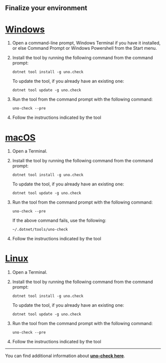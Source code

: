 ## Finalize your environment

# [**Windows**](#tab/windows)

1. Open a command-line prompt, Windows Terminal if you have it installed, or else Command Prompt or Windows Powershell from the Start menu.

1. Install the tool by running the following command from the command prompt:
    ```
    dotnet tool install -g uno.check
    ```
    To update the tool, if you already have an existing one:
    ```
    dotnet tool update -g uno.check
    ```
1. Run the tool from the command prompt with the following command:
    ```
    uno-check --pre
    ```
1. Follow the instructions indicated by the tool

# [**macOS**](#tab/macos)

1. Open a Terminal.

1. Install the tool by running the following command from the command prompt:
    ```
    dotnet tool install -g uno.check
    ```
    To update the tool, if you already have an existing one:
    ```
    dotnet tool update -g uno.check
    ```
1. Run the tool from the command prompt with the following command:
    ```
    uno-check --pre
    ```
    If the above command fails, use the following:
    ```
    ~/.dotnet/tools/uno-check
    ```
1. Follow the instructions indicated by the tool

# [**Linux**](#tab/linux)


1. Open a Terminal.

1. Install the tool by running the following command from the command prompt:
    ```
    dotnet tool install -g uno.check
    ```
    To update the tool, if you already have an existing one:
    ```
    dotnet tool update -g uno.check
    ```
1. Run the tool from the command prompt with the following command:
    ```
    uno-check --pre
    ```
1. Follow the instructions indicated by the tool

***

You can find additional information about [**uno-check here**](external/uno.check/doc/using-uno-check.md).